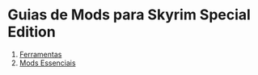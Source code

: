 # Guias de Mods para Skyrim Special Edition 

1. [Ferramentas](https://github.com/zDasF1xer/guia-skyrim/blob/main/ferramentas.md)
2. [Mods Essenciais](https://github.com/zDasF1xer/guia-skyrim/blob/main/essenciais.md)
